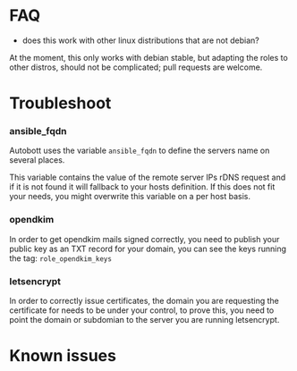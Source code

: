 
# FAQ

* does this work with other linux distributions that are not debian?

At the moment, this only works with debian stable, but adapting the roles to other distros, should not be complicated;
pull requests are welcome.


# Troubleshoot

### ansible_fqdn
Autobott uses the variable `ansible_fqdn` to define the servers name on several places. 

This variable  contains the value of the remote server IPs rDNS request and if it is not found it will fallback to 
your hosts definition. If this does not fit your needs, you might overwrite this variable on a per host basis. 

### opendkim

In order to get opendkim mails signed correctly, you need to publish your public key as an TXT record for your
domain, you can see the keys running the tag: `role_opendkim_keys`

### letsencrypt

In order to correctly issue certificates, the domain you are requesting the certificate for needs to be under your
control, to prove this, you need to point the domain or subdomian to the server you are running letsencrypt.




# Known issues

